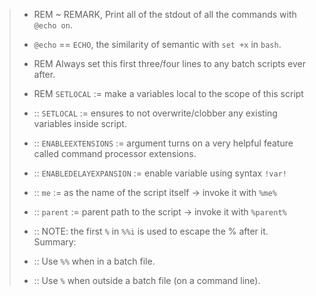 > - REM ~ REMARK, Print all of the stdout of all the commands with `@echo on`.
>
> - `@echo` == `ECHO`, the similarity of semantic with `set +x` in `bash`.
>
> - REM Always set this first three/four lines to any batch scripts ever after.
>
> - REM `SETLOCAL` := make a variables local to the scope of this script
>
> - :: `SETLOCAL` := ensures to not overwrite/clobber any existing variables inside script.
>
> - :: `ENABLEEXTENSIONS` := argument turns on a very helpful feature called command processor extensions.
>
> - :: `ENABLEDELAYEXPANSION` := enable variable using syntax `!var!`
>
> - :: `me` := as the name of the script itself -> invoke it with `%me%`
>
> - :: `parent` := parent path to the script -> invoke it with `%parent%`
>
> - :: NOTE: the first `%` in `%%i` is used to escape the % after it. Summary:
>
> - :: Use `%%` when in a batch file.
>
> - :: Use `%` when outside a batch file (on a command line).
